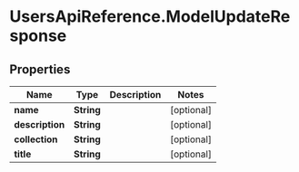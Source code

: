 # UsersApiReference.ModelUpdateResponse

## Properties

Name | Type | Description | Notes
------------ | ------------- | ------------- | -------------
**name** | **String** |  | [optional] 
**description** | **String** |  | [optional] 
**collection** | **String** |  | [optional] 
**title** | **String** |  | [optional] 


